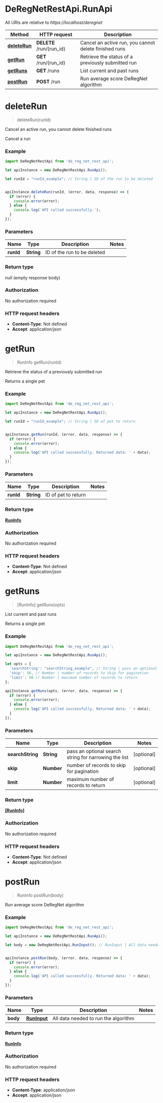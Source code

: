 # DeRegNetRestApi.RunApi

All URIs are relative to *https://localhost/deregnet*

Method | HTTP request | Description
------------- | ------------- | -------------
[**deleteRun**](RunApi.md#deleteRun) | **DELETE** /run/{run_id} | Cancel an active run, you cannot delete finished runs
[**getRun**](RunApi.md#getRun) | **GET** /run/{run_id} | Retrieve the status of a previously submitted run
[**getRuns**](RunApi.md#getRuns) | **GET** /runs | List current and past runs
[**postRun**](RunApi.md#postRun) | **POST** /run | Run average score DeRegNet algorithm


<a name="deleteRun"></a>
# **deleteRun**
> deleteRun(runId)

Cancel an active run, you cannot delete finished runs

Cancel a run

### Example
```javascript
import DeRegNetRestApi from 'de_reg_net_rest_api';

let apiInstance = new DeRegNetRestApi.RunApi();

let runId = "runId_example"; // String | ID of the run to be deleted


apiInstance.deleteRun(runId, (error, data, response) => {
  if (error) {
    console.error(error);
  } else {
    console.log('API called successfully.');
  }
});
```

### Parameters

Name | Type | Description  | Notes
------------- | ------------- | ------------- | -------------
 **runId** | **String**| ID of the run to be deleted | 

### Return type

null (empty response body)

### Authorization

No authorization required

### HTTP request headers

 - **Content-Type**: Not defined
 - **Accept**: application/json

<a name="getRun"></a>
# **getRun**
> RunInfo getRun(runId)

Retrieve the status of a previously submitted run

Returns a single pet

### Example
```javascript
import DeRegNetRestApi from 'de_reg_net_rest_api';

let apiInstance = new DeRegNetRestApi.RunApi();

let runId = "runId_example"; // String | ID of pet to return


apiInstance.getRun(runId, (error, data, response) => {
  if (error) {
    console.error(error);
  } else {
    console.log('API called successfully. Returned data: ' + data);
  }
});
```

### Parameters

Name | Type | Description  | Notes
------------- | ------------- | ------------- | -------------
 **runId** | **String**| ID of pet to return | 

### Return type

[**RunInfo**](RunInfo.md)

### Authorization

No authorization required

### HTTP request headers

 - **Content-Type**: Not defined
 - **Accept**: application/json

<a name="getRuns"></a>
# **getRuns**
> [RunInfo] getRuns(opts)

List current and past runs

Returns a single pet

### Example
```javascript
import DeRegNetRestApi from 'de_reg_net_rest_api';

let apiInstance = new DeRegNetRestApi.RunApi();

let opts = { 
  'searchString': "searchString_example", // String | pass an optional search string for narrowing the list
  'skip': 56, // Number | number of records to skip for pagination
  'limit': 56 // Number | maximum number of records to return
};

apiInstance.getRuns(opts, (error, data, response) => {
  if (error) {
    console.error(error);
  } else {
    console.log('API called successfully. Returned data: ' + data);
  }
});
```

### Parameters

Name | Type | Description  | Notes
------------- | ------------- | ------------- | -------------
 **searchString** | **String**| pass an optional search string for narrowing the list | [optional] 
 **skip** | **Number**| number of records to skip for pagination | [optional] 
 **limit** | **Number**| maximum number of records to return | [optional] 

### Return type

[**[RunInfo]**](RunInfo.md)

### Authorization

No authorization required

### HTTP request headers

 - **Content-Type**: Not defined
 - **Accept**: application/json

<a name="postRun"></a>
# **postRun**
> RunInfo postRun(body)

Run average score DeRegNet algorithm

### Example
```javascript
import DeRegNetRestApi from 'de_reg_net_rest_api';

let apiInstance = new DeRegNetRestApi.RunApi();

let body = new DeRegNetRestApi.RunInput(); // RunInput | All data needed to run the algorithm


apiInstance.postRun(body, (error, data, response) => {
  if (error) {
    console.error(error);
  } else {
    console.log('API called successfully. Returned data: ' + data);
  }
});
```

### Parameters

Name | Type | Description  | Notes
------------- | ------------- | ------------- | -------------
 **body** | [**RunInput**](RunInput.md)| All data needed to run the algorithm | 

### Return type

[**RunInfo**](RunInfo.md)

### Authorization

No authorization required

### HTTP request headers

 - **Content-Type**: application/json
 - **Accept**: application/json

